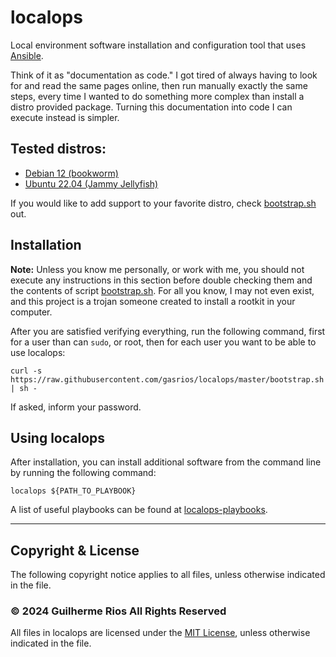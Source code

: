 # localops

Local environment software installation and configuration tool that uses [Ansible](https://www.ansible.com/).

Think of it as "documentation as code." I got tired of always having to look for and read the same pages online, then run manually exactly the same steps, every time I wanted to do something more complex than install a distro provided package. Turning this documentation into code I can execute instead is simpler.

## Tested distros:

* [Debian 12 (bookworm)](https://www.debian.org/releases/bookworm/)
* [Ubuntu 22.04 (Jammy Jellyfish)](http://releases.ubuntu.com/22.04/)

If you would like to add support to your favorite distro, check [bootstrap.sh](https://github.com/gasrios/localops/blob/master/bootstrap.sh#L80) out.

## Installation

**Note:** Unless you know me personally, or work with me, you should not execute any instructions in this section before double checking them and the contents of script [bootstrap.sh](https://github.com/gasrios/localops/blob/master/bootstrap.sh). For all you know, I may not even exist, and this project is a trojan someone created to install a rootkit in your computer.

After you are satisfied verifying everything, run the following command, first for a user than can `sudo`, or root, then for each user you want to be able to use localops:

```
curl -s https://raw.githubusercontent.com/gasrios/localops/master/bootstrap.sh | sh -
```

If asked, inform your password.

## Using localops

After installation, you can install additional software from the command line by running the following command:

`localops ${PATH_TO_PLAYBOOK}`

A list of useful playbooks can be found at [localops-playbooks](https://github.com/gasrios/localops-playbooks).
_____
## Copyright & License

The following copyright notice applies to all files, unless otherwise indicated in the file.

### © 2024 Guilherme Rios All Rights Reserved

All files in localops are licensed under the [MIT License](https://github.com/gasrios/localops/blob/master/LICENSE), unless otherwise indicated in the file.